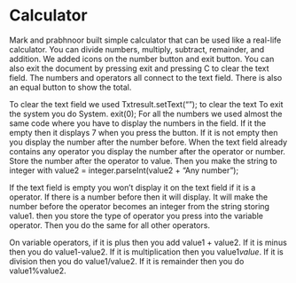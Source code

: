 # Calculator
Mark and prabhnoor built simple calculator that can be used like a real-life calculator. You can divide numbers, multiply, subtract, remainder, and addition. We added icons on the number button and exit button. You can also exit the document by pressing exit and pressing C to clear the text field. The numbers and operators all connect to the text field. There is also an equal button to show the total. 

To clear the text field we used Txtresult.setText(“”);   to clear the text
To exit the system you do System. exit(0);
For all the numbers we used almost the same code where you have to display the numbers in the field. 
If it the empty then it displays 7 when you press the button. If it is not empty then you display the number after the number before. When the text field already contains any operator you display the number after the operator or number. Store the number after the operator to value. Then you make the string to integer with value2 = integer.parseInt(value2 + “Any number”);

If the text field is empty you won’t display it on the text field if it is a operator.
If there is a number before then it will display. It will make the number before the operator becomes an integer from the string storing value1. then you store the type of operator you press into the variable operator. Then you do the same for all other operators.  

On variable operators, if it is plus then you add value1 + value2. If it is minus then you do value1-value2. If it is multiplication then you value1*value*. If it is division then you do value1/value2. If it is remainder then you do value1%value2.
